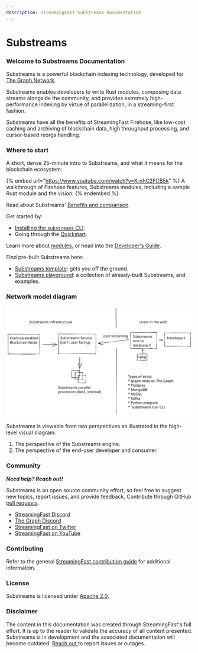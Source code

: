 ```yaml
---
description: StreamingFast Substreams documentation
---
```


# Substreams

### Welcome to Substreams Documentation

Substreams is a powerful blockchain indexing technology, developed for [The Graph Network](https://thegraph.com).

Substreams enables developers to write Rust modules, composing data streams alongside the community, and provides extremely high-performance indexing by virtue of parallelization, in a streaming-first fashion.

Substreams have all the benefits of StreamingFast Firehose, like low-cost caching and archiving of blockchain data, high throughput processing, and cursor-based reorgs handling.

### Where to start

A short, dense 25-minute intro to Substreams, and what it means for the blockchain ecosystem:

{% embed url="https://www.youtube.com/watch?v=K-nhC2FCB5k" %}
A walkthrough of Firehose features, Substreams modules, including a sample Rust module and the vision.
{% endembed %}

Read about Substreams' [Benefits and comparison](concept-and-fundamentals/benefits/).

Get started by:

* [Installing the `substreams` CLI](getting-started/installing-the-cli.md).
* Going through the [Quickstart](getting-started/quickstart.md).

Learn more about [modules](concepts-and-fundamentals/modules.md), or head into the [Developer's Guide](developers-guide/overview.md).

Find pre-built Substreams here:

* [Substreams template](https://github.com/streamingfast/substreams-template): gets you off the ground.
* [Substreams playground](https://github.com/streamingfast/substreams-playground): a collection of already-built Substreams, and examples.

### Network model diagram

<img src=".gitbook/assets/substreams.excalidraw (1).svg" alt="" class="gitbook-drawing">

Substreams is viewable from two perspectives as illustrated in the high-level visual diagram:

1. The perspective of the Substreams engine.
2. The perspective of the end-user developer and consumer.

### Community

_**Need help? Reach out!**_

Substreams is an open source community effort, so feel free to suggest new topics, report issues, and provide feedback. Contribute through GitHub [pull requests](https://docs.github.com/en/pull-requests/collaborating-with-pull-requests/proposing-changes-to-your-work-with-pull-requests/about-pull-requests).

* [StreamingFast Discord](https://discord.gg/mYPcRAzeVN)
* [The Graph Discord](https://discord.gg/vtvv7FP)
* [StreamingFast on Twitter](https://twitter.com/streamingfastio)
* [StreamingFast on YouTube](https://www.youtube.com/c/streamingfast)

### Contributing

Refer to the general [StreamingFast contribution guide](https://github.com/streamingfast/streamingfast/blob/master/CONTRIBUTING.md) for additional information.

### License

Substreams is licensed under [Apache 2.0](../LICENSE/).

### Disclaimer

The content in this documentation was created through StreamingFast's full effort. It is up to the reader to validate the accuracy of all content presented. Substreams is in development and the associated documentation will become outdated. [Reach out ](https://discord.gg/mYPcRAzeVN)to report issues or outages.
